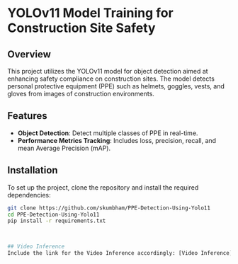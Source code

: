 # YOLOv11 Model Training for Construction Site Safety

## Overview

This project utilizes the YOLOv11 model for object detection aimed at enhancing safety compliance on construction sites. The model detects personal protective equipment (PPE) such as helmets, goggles, vests, and gloves from images of construction environments.

## Features

- **Object Detection**: Detect multiple classes of PPE in real-time.
- **Performance Metrics Tracking**: Includes loss, precision, recall, and mean Average Precision (mAP).

## Installation

To set up the project, clone the repository and install the required dependencies:

```bash
git clone https://github.com/skumbham/PPE-Detection-Using-Yolo11
cd PPE-Detection-Using-Yolo11
pip install -r requirements.txt

  

## Video Inference  
Include the link for the Video Inference accordingly: [Video Inference](https://drive.google.com/file/d/1JSa4mF9R3v4kLJYbzGCsg9ax45cRfCXj/view?usp=drive_link)  
